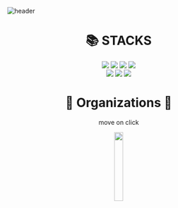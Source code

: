![header](https://user-images.githubusercontent.com/105937460/185798668-e302c5fc-43f0-431d-8f9f-7cb60d044ba5.png)

<div align=center><h1>📚 STACKS</h1></div>
<div align=center>
  <img src="https://img.shields.io/badge/html5-E34F26?style=for-the-badge&logo=html5&logoColor=white">
  <img src="https://img.shields.io/badge/css-1572B6?style=for-the-badge&logo=css3&logoColor=white">
  <img src="https://img.shields.io/badge/javascript-F7DF1E?style=for-the-badge&logo=javascript&logoColor=black">
  <img src="https://img.shields.io/badge/react-61DAFB?style=for-the-badge&logo=react&logoColor=black">
  <br/>
  
  <img src="https://img.shields.io/badge/node.js-339933?style=for-the-badge&logo=Node.js&logoColor=white">
  <img src="https://img.shields.io/badge/express-000000?style=for-the-badge&logo=express&logoColor=white">
  <img src="https://img.shields.io/badge/mysql-4479A1?style=for-the-badge&logo=mysql&logoColor=white">
</div>

<div align=center>
  <h1>🤜 Organizations 🤛</h1>
  <p>move on click</p>  
</div>
<div align=center>
  <a href="https://github.com/SPOT-FrontTEAM">
   <img src="https://user-images.githubusercontent.com/105937460/185798703-d28456b4-6fab-4d1c-977e-4a84e0da74b6.png" width="20%"/>  
  </a>
</div>
